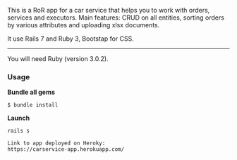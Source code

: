 This is a RoR app for a car service that helps you to work with
orders, services and executors. Main features: CRUD on all entities,
sorting orders by various attributes and uploading xlsx documents. 

It use Rails 7 and Ruby 3, Bootstap for CSS.
***
You will need Ruby (version 3.0.2).

### Usage

**Bundle all gems**

```
$ bundle install
```
**Launch**

```
rails s
```

```
Link to app deployed on Heroky:
https://carservice-app.herokuapp.com/ 
```